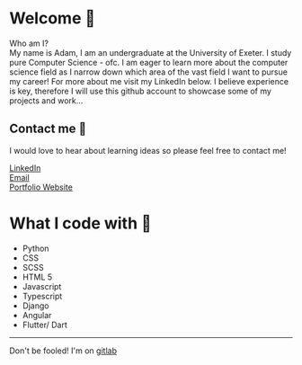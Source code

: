# Welcome  :wave:
Who am I? <br>
My name is Adam, I am an undergraduate at the University of Exeter. I study pure Computer Science - ofc. I am eager to learn more about the computer science field as I narrow down which area of the vast field I want to pursue my career! For more about me visit my LinkedIn below. I believe experience is key, therefore I will use this github account to showcase some of my projects and work...

## Contact me :email:
I would love to hear about learning ideas so please feel free to contact me!

[LinkedIn](https://www.linkedin.com/in/adam-o-neill-370290213/) <br>
[Email](contact@adamoneill.info)<br>
[Portfolio Website](http://adamoneill.info/)

# What I code with 🧠
- Python
- CSS
- SCSS
- HTML 5
- Javascript
- Typescript
- Django
- Angular
- Flutter/ Dart


<hr>

Don't be fooled! I'm on [gitlab](https://gitlab.com/Aquafic)

<!--![Theocat321's GitHub stats](https://github-readme-stats.vercel.app/api?username=theocat321&show_icons=true&theme=radical)-->
<!--
**Theocat321/Theocat321** is a ✨ _special_ ✨ repository because its `README.md` (this file) appears on your GitHub profile.

Here are some ideas to get you started:

- 🔭 I’m currently working on ...
- 🌱 I’m currently learning ...
- 👯 I’m looking to collaborate on ...
- 🤔 I’m looking for help with ...
- 💬 Ask me about ...
- 📫 How to reach me: ...
- 😄 Pronouns: ...
- ⚡ Fun fact: ...
-->

